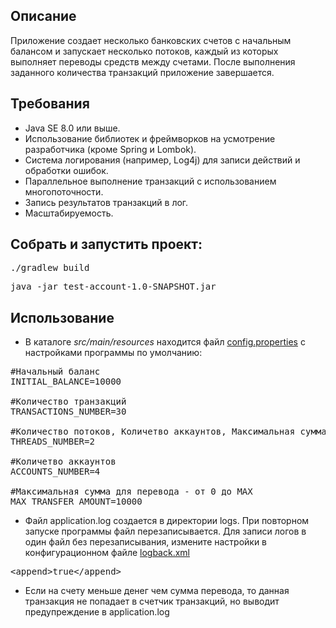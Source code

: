 ## Описание

Приложение создает несколько банковских счетов с начальным балансом и запускает несколько потоков, 
каждый из которых выполняет переводы средств между счетами. После выполнения заданного количества транзакций 
приложение завершается.

## Требования

- Java SE 8.0 или выше.
- Использование библиотек и фреймворков на усмотрение разработчика (кроме Spring и Lombok).
- Система логирования (например, Log4j) для записи действий и обработки ошибок.
- Параллельное выполнение транзакций с использованием многопоточности.
- Запись результатов транзакций в лог.
- Масштабируемость.

## Собрать и запустить проект:

<pre>
./gradlew build
</pre>
<pre>
java -jar test-account-1.0-SNAPSHOT.jar
</pre>

## Использование

- В каталоге _src/main/resources_ находится файл [config.properties](src%2Fmain%2Fresources%2Fconfig.properties) 
с настройками программы по умолчанию:
<pre>
#Начальный баланс
INITIAL_BALANCE=10000

#Количество транзакций
TRANSACTIONS_NUMBER=30

#Количество потоков, Количетво аккаунтов, Максимальная сумма для перевода - от 0 до MAX
THREADS_NUMBER=2

#Количетво аккаунтов
ACCOUNTS_NUMBER=4

#Максимальная сумма для перевода - от 0 до MAX
MAX_TRANSFER_AMOUNT=10000
</pre>

- Файл application.log создается в директории logs. При повторном запуске программы файл перезаписывается. 
Для записи логов в один файл без перезаписывания, измените настройки в конфигурационном файле [logback.xml](src%2Fmain%2Fresources%2Flogback.xml)
<pre>
&lt;append&gt;true&lt;/append&gt;
</pre>
- Если на счету меньше денег чем сумма перевода, то данная транзакция не попадает в счетчик транзакций, 
но выводит предупреждение в application.log


